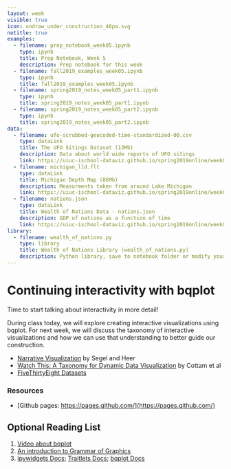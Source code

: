 ```yaml
---
layout: week
visible: true
icon: undraw_under_construction_46pa.svg
notitle: true
examples:
  - filename: prep_notebook_week05.ipynb
    type: ipynb
    title: Prep Notebook, Week 5
    description: Prep notebook for this week
  - filename: fall2019_examples_week05.ipynb
    type: ipynb
    title: fall2019_examples_week05.ipynb
  - filename: spring2019_notes_week05_part1.ipynb
    type: ipynb
    title: spring2019_notes_week05_part1.ipynb
  - filename: spring2019_notes_week05_part2.ipynb
    type: ipynb
    title: spring2019_notes_week05_part2.ipynb
data:
  - filename: ufo-scrubbed-geocoded-time-standardized-00.csv
    type: dataLink
    title: The UFO Sitings Dataset (13Mb)
    description: Data about world wide reports of UFO sitings
    link: https://uiuc-ischool-dataviz.github.io/spring2019online/week04/data/ufo-scrubbed-geocoded-time-standardized-00.csv
  - filename: michigan_lld.flt
    type: dataLink
    title: Michigan Depth Map (86Mb)
    description: Measurments taken from around Lake Michigan
    link: https://uiuc-ischool-dataviz.github.io/spring2019online/week05/data/michigan_lld.flt
  - filename: nations.json
    type: dataLink
    title: Wealth of Nations Data - nations.json
    description: GDP of nations as a function of time
    link: https://uiuc-ischool-dataviz.github.io/spring2019online/week06/data_and_libs/nations.json
library:
  - filename: wealth_of_nations.py
    type: library
    title: Wealth of Nations Library (wealth_of_nations.py)
    description: Python library, save to notebook folder or modify your path if you know how to do that
---
```


# Continuing interactivity with bqplot

Time to start talking about interactivity in more detail!

During class today, we will explore creating interactive visualizations using
bqplot.  For next week, we will discuss the taxonomy of interactive
visualizations and how we can use that understanding to better guide our
construction.

 * [Narrative Visualization](http://doi.org/10.1109/TVCG.2010.179) by Segel and
   Heer
 * [Watch This: A Taxonomy for Dynamic Data Visualization](http://doi.org/10.1109/VAST.2012.6400552) by Cottam et al
 * [FiveThirtyEight Datasets](https://github.com/fivethirtyeight/data)
 
<!-- ## Downloads

### Data:

 * <a href="https://uiuc-ischool-dataviz.github.io/spring2019online/week04/data/ufo-scrubbed-geocoded-time-standardized-00.csv" download>The UFO Sitings Dataset (13Mb) - ufo-scrubbed-geocoded-time-standardized-00.csv</a>
 * <a href="https://uiuc-ischool-dataviz.github.io/spring2019online/week05/data/michigan_lld.flt" download>Michigan Depth Map (86Mb) - michigan_lld.flt</a>
 * <a href="https://uiuc-ischool-dataviz.github.io/spring2019online/week06/data_and_libs/nations.json" download>Wealth of Nations Data - nations.json</a>
 -->

### Resources

<!-- * <a href='wealth_of_nations.py' download>Wealth of Nations Library - wealth_of_nations.py</a> -->
 * [Github pages: https://pages.github.com/](https://pages.github.com/)

## Optional Reading List

 1. <a href="https://www.youtube.com/watch?v=rraXF0EjRC8">Video about bqplot</a> 
 2. <a href="https://towardsdatascience.com/a-comprehensive-guide-to-the-grammar-of-graphics-for-effective-visualization-of-multi-dimensional-1f92b4ed4149">An introduction to Grammar of Graphics</a> 
 3. <a href="https://ipywidgets.readthedocs.io/en/latest/">ipywidgets Docs</a>; <a href="https://traitlets.readthedocs.io/en/stable/">Traitlets Docs</a>; <a href="https://bqplot.readthedocs.io/en/latest/">bqplot Docs</a>
